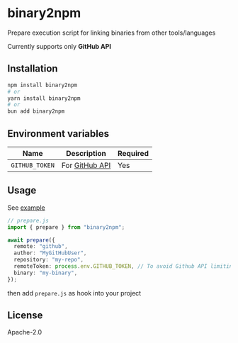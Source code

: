 # binary2npm

Prepare execution script for linking binaries from other tools/languages

Currently supports only **GitHub API**

## Installation

```sh
npm install binary2npm
# or
yarn install binary2npm
# or
bun add binary2npm
```

## Environment variables

| Name           | Description                                                                                     | Required |
| -------------- | ----------------------------------------------------------------------------------------------- | -------- |
| `GITHUB_TOKEN` | For [GitHub API](https://docs.github.com/rest/overview/resources-in-the-rest-api#rate-limiting) | Yes      |

## Usage

See [example](./examples/run.js)

```ts
// prepare.js
import { prepare } from "binary2npm";

await prepare({
  remote: "github",
  author: "MyGitHubUser",
  repository: "my-repo",
  remoteToken: process.env.GITHUB_TOKEN, // To avoid Github API limiting
  binary: "my-binary",
});
```

then add `prepare.js` as hook into your project

## License

Apache-2.0
